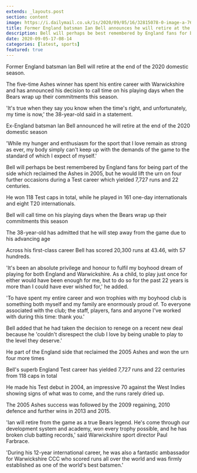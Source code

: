 ```yaml
---
extends: _layouts.post
section: content
image: https://i.dailymail.co.uk/1s/2020/09/05/16/32815078-0-image-a-76_1599321525688.jpg 
title: Former England batsman Ian Bell announces he will retire at the end of the 2020 domestic season 
description: Bell will perhaps be best remembered by England fans for being part of the side which reclaimed the Ashes in 2005 but he would lift the urn on four further occasions. 
date: 2020-09-05-17-08-14 
categories: [latest, sports] 
featured: true 
--- 
```

Former England batsman Ian Bell will retire at the end of the 2020 domestic season.

The five-time Ashes winner has spent his entire career with Warwickshire and has announced his decision to call time on his playing days when the Bears wrap up their commitments this season.

'It's true when they say you know when the time's right, and unfortunately, my time is now,' the 38-year-old said in a statement.

Ex-England batsman Ian Bell announced he will retire at the end of the 2020 domestic season

'While my hunger and enthusiasm for the sport that I love remain as strong as ever, my body simply can't keep up with the demands of the game to the standard of which I expect of myself.'

Bell will perhaps be best remembered by England fans for being part of the side which reclaimed the Ashes in 2005, but he would lift the urn on four further occasions during a Test career which yielded 7,727 runs and 22 centuries.

He won 118 Test caps in total, while he played in 161 one-day internationals and eight T20 internationals.

Bell will call time on his playing days when the Bears wrap up their commitments this season

The 38-year-old has admitted that he will step away from the game due to his advancing age

Across his first-class career Bell has scored 20,300 runs at 43.46, with 57 hundreds.

'It's been an absolute privilege and honour to fulfil my boyhood dream of playing for both England and Warwickshire. As a child, to play just once for either would have been enough for me, but to do so for the past 22 years is more than I could have ever wished for,' he added.

'To have spent my entire career and won trophies with my boyhood club is something both myself and my family are enormously proud of. To everyone associated with the club; the staff, players, fans and anyone I've worked with during this time: thank you.' 

Bell added that he had taken the decision to renege on a recent new deal because he 'couldn't disrespect the club I love by being unable to play to the level they deserve.'

He part of the England side that reclaimed the 2005 Ashes and won the urn four more times

Bell's superb England Test career has yielded 7,727 runs and 22 centuries from 118 caps in total

He made his Test debut in 2004, an impressive 70 against the West Indies showing signs of what was to come, and the runs rarely dried up.

The 2005 Ashes success was followed by the 2009 regaining, 2010 defence and further wins in 2013 and 2015.

'Ian will retire from the game as a true Bears legend. He's come through our development system and academy, won every trophy possible, and he has broken club batting records,' said Warwickshire sport director Paul Farbrace.

'During his 12-year international career, he was also a fantastic ambassador for Warwickshire CCC who scored runs all over the world and was firmly established as one of the world's best batsmen.'


